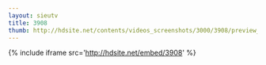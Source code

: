 ```yaml
---
layout: sieutv
title: 3908
thumb: http://hdsite.net/contents/videos_screenshots/3000/3908/preview_360p.mp4.jpg
---
```

{% include iframe src='http://hdsite.net/embed/3908' %}
 
